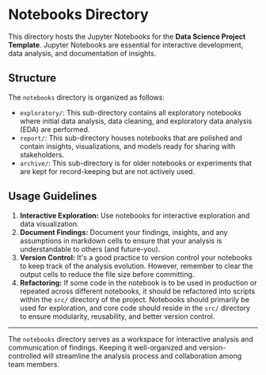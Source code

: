 # Notebooks Directory

This directory hosts the Jupyter Notebooks for the **Data Science Project Template**. Jupyter Notebooks are essential for interactive development, data analysis, and documentation of insights.

## Structure

The `notebooks` directory is organized as follows:

- `exploratory/`: This sub-directory contains all exploratory notebooks where initial data analysis, data cleaning, and exploratory data analysis (EDA) are performed.
- `report/`: This sub-directory houses notebooks that are polished and contain insights, visualizations, and models ready for sharing with stakeholders.
- `archive/`: This sub-directory is for older notebooks or experiments that are kept for record-keeping but are not actively used.

## Usage Guidelines

1. **Interactive Exploration:** Use notebooks for interactive exploration and data visualization.
1. **Document Findings:** Document your findings, insights, and any assumptions in markdown cells to ensure that your analysis is understandable to others (and future-you).
1. **Version Control:** It's a good practice to version control your notebooks to keep track of the analysis evolution. However, remember to clear the output cells to reduce the file size before committing.
1. **Refactoring:** If some code in the notebook is to be used in production or repeated across different notebooks, it should be refactored into scripts within the `src/` directory of the project. Notebooks should primarily be used for exploration, and core code should reside in the `src/` directory to ensure modularity, reusability, and better version control.

______________________________________________________________________

The `notebooks` directory serves as a workspace for interactive analysis and communication of findings. Keeping it well-organized and version-controlled will streamline the analysis process and collaboration among team members.
